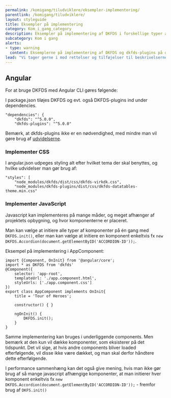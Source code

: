 ```yaml
---
permalink: /komigang/tiludviklere/eksempler-implementering/
parentlink: /komigang/tiludviklere/
layout: styleguide
title: Eksempler på implementering
category: Kom_i_gang_category
description: Eksempler på implementering af DKFDS i forskellige typer af projekter
subcategory: Kom i gang
alerts:
- type: warning
  content: Eksemplerne på implementering af DKFDS og dkfds-plugins på denne side er indsendt af brugere af Det Fælles designsystem. Det Fælles Designsystem supporterer ikke disse eksempler.
lead: "Vi tager gerne i mod rettelser og tilføjelser til beskrivelserne på denne side, da brugerne gerne selv er "
---
```


## Angular

For at bruge DKFDS med Angular CLI gøres følgende:

I package.json tiløjes DKFDS og evt. også DKFDS­-plugins ind under dependencies.

```
"dependencies": {
    "dkfds": "^5.0.0",
    "dkfds-plugins": "^5.0.0"
```

Bemærk, at dkfds-plugins ikke er en nødvendighed, med mindre man vil gøre brug af <a href="/udvidelser/">udvidelserne</a>.

### Implementer CSS

I angular.json udpeges styling alt efter hvilket tema der skal benyttes, og hvilke udvidelser man gør brug af:

```
"styles": [
    "node_modules/dkfds/dist/css/dkfds-­virkdk.css",
    "node_modules/dkfds-­plugins/dist/css/dkfds­-datatables­-theme.min.css"
```

### Implementer JavaScript

Javascript kan implementeres på mange måder, og meget afhænger af projektets opbygning, og hvor komponenterne er placeret.

Man kan vælge at initiere alle typer af komponenter på én gang med `DKFDS.init()`, eller man kan vælge at initiere en komponent enkeltvis fx `new DKFDS.Accordion(document.getElementByID('ACCORDION-ID'));`.

Eksempel på implementering i AppComponent:

```
import {Component, OnInit} from '@angular/core';
import * as DKFDS from 'dkfds'
@Component({
    selector: 'app-root',
    templateUrl: './app.component.html',
    styleUrls: ['./app.component.css']
})
export class AppComponent implements OnInit{
    title = 'Tour of Heroes';
    
    constructor() { }
    
    ngOnInit() {
        DKFDS.init();
    }
}
```

Samme implementering kan bruges i underliggende components. Men bemærk at den kun vil dække komponenter, som eksisterer på det tidspunkt. Det vil sige, at hvis andre components bliver loaded efterfølgende, vil disse ikke være dækket, og man skal derfor håndtere dette efterfølgende.

I performance sammenhæng kan det også give mening, hvis man ikke gør brug af så mange javascript afhængige komponenter, at man initierer hver komponent enkeltvis fx `new DKFDS.Accordion(document.getElementByID('ACCORDION-ID'));` - fremfor brug af `DKFS.init()`
